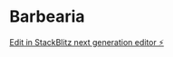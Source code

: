 # Barbearia

[Edit in StackBlitz next generation editor ⚡️](https://stackblitz.com/~/github.com/ThgAugusto/Barbearia)